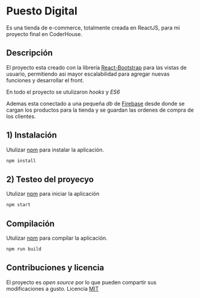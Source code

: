 # Puesto Digital

Es una tienda de e-commerce, totalmente creada en ReactJS, para mi proyecto final en CoderHouse.

## Descripción

El proyecto esta creado con la librería [React-Bootstrap](https://react-bootstrap.github.io/) para las vistas de usuario, permitiendo asi mayor escalabilidad para agregar nuevas funciones y desarrollar el front. 

En todo el proyecto se utulizaron _hooks_ y _ES6_

Ademas esta conectado a una pequeña _db_ de [Firebase](https://firebase.google.com/?hl=es) desde donde se cargan los productos para la tienda y se guardan las ordenes de compra de los clientes.

## 1) Instalación

Utulizar [npm](https://docs.npmjs.com) para instalar la aplicación.
```bash
npm install
```

## 2) Testeo del proyecyo

Utulizar [npm](https://docs.npmjs.com) para iniciar la aplicación
```bash
npm start
```

## Compilación

Utulizar [npm](https://docs.npmjs.com) para compilar la aplicación.
```bash
npm run build
```

## Contribuciones y licencia
El proyecto es _open source_ por lo que pueden compartir sus modificaciones a gusto. Licencia [MIT](https://choosealicense.com/licenses/mit/#)